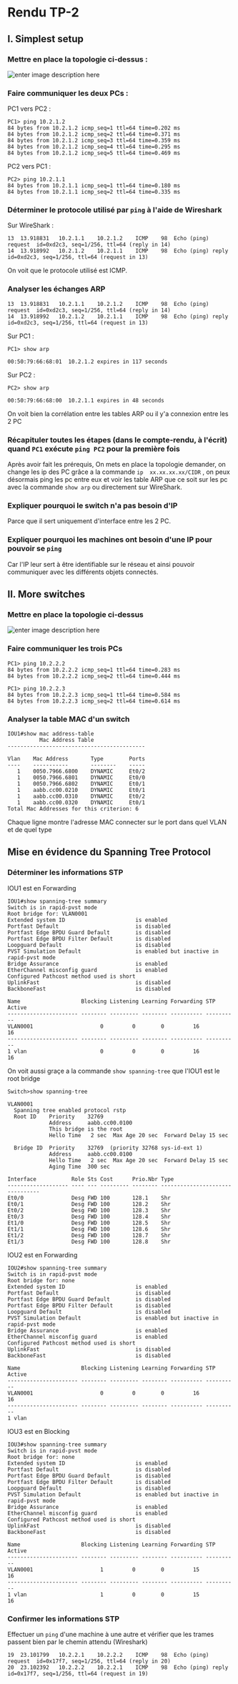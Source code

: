 # Rendu TP-2

## I. Simplest setup

### Mettre en place la topologie ci-dessus :

![enter image description here](https://i.imgur.com/g9r27S6.png)


### Faire communiquer les deux PCs :

PC1 vers PC2 :

    PC1> ping 10.2.1.2
    84 bytes from 10.2.1.2 icmp_seq=1 ttl=64 time=0.202 ms
    84 bytes from 10.2.1.2 icmp_seq=2 ttl=64 time=0.371 ms
    84 bytes from 10.2.1.2 icmp_seq=3 ttl=64 time=0.359 ms
    84 bytes from 10.2.1.2 icmp_seq=4 ttl=64 time=0.295 ms
    84 bytes from 10.2.1.2 icmp_seq=5 ttl=64 time=0.469 ms

PC2 vers PC1 :

    PC2> ping 10.2.1.1
    84 bytes from 10.2.1.1 icmp_seq=1 ttl=64 time=0.180 ms
    84 bytes from 10.2.1.1 icmp_seq=2 ttl=64 time=0.335 ms

### Déterminer le protocole utilisé par `ping` à l'aide de Wireshark
Sur WireShark : 

    13	13.918831	10.2.1.1	10.2.1.2	ICMP	98	Echo (ping) request  id=0xd2c3, seq=1/256, ttl=64 (reply in 14)
    14	13.918992	10.2.1.2	10.2.1.1	ICMP	98	Echo (ping) reply    id=0xd2c3, seq=1/256, ttl=64 (request in 13)

On voit que le protocole utilisé est ICMP.

### Analyser les échanges ARP

    13	13.918831	10.2.1.1	10.2.1.2	ICMP	98	Echo (ping) request  id=0xd2c3, seq=1/256, ttl=64 (reply in 14)
    14	13.918992	10.2.1.2	10.2.1.1	ICMP	98	Echo (ping) reply    id=0xd2c3, seq=1/256, ttl=64 (request in 13)

Sur PC1 : 

    PC1> show arp
    
    00:50:79:66:68:01  10.2.1.2 expires in 117 seconds

Sur PC2 : 

    PC2> show arp
    
    00:50:79:66:68:00  10.2.1.1 expires in 48 seconds


On voit bien la corrélation entre les tables ARP ou il y'a connexion entre les 2 PC


### Récapituler toutes les étapes (dans le compte-rendu, à l'écrit) quand `PC1` exécute `ping PC2` pour la première fois

Après avoir fait les prérequis,
On mets en place la topologie demander, on change les ip des PC grâce a la commande `ip  xx.xx.xx.xx/CIDR` , on peux désormais ping les pc entre eux et voir les table ARP que ce soit sur les pc avec la commande `show arp` ou directement sur WireShark.

### Expliquer pourquoi le switch n'a pas besoin d'IP

Parce que il sert uniquement d'interface entre les 2 PC.

### Expliquer pourquoi les machines ont besoin d'une IP pour pouvoir se `ping`

Car l'IP leur sert à être identifiable sur le réseau et ainsi pouvoir communiquer avec les différents objets  connectés. 

## II. More switches

### Mettre en place la topologie ci-dessus

![enter image description here](https://i.imgur.com/OtuPz62.png)

### Faire communiquer les trois PCs

    PC1> ping 10.2.2.2
    84 bytes from 10.2.2.2 icmp_seq=1 ttl=64 time=0.283 ms
    84 bytes from 10.2.2.2 icmp_seq=2 ttl=64 time=0.444 ms
    
    PC1> ping 10.2.2.3
    84 bytes from 10.2.2.3 icmp_seq=1 ttl=64 time=0.584 ms
    84 bytes from 10.2.2.3 icmp_seq=2 ttl=64 time=0.614 ms

### Analyser la table MAC d'un switch

    IOU1#show mac address-table
              Mac Address Table
    -------------------------------------------
    
    Vlan    Mac Address       Type        Ports
    ----    -----------       --------    -----
       1    0050.7966.6800    DYNAMIC     Et0/2
       1    0050.7966.6801    DYNAMIC     Et0/0
       1    0050.7966.6802    DYNAMIC     Et0/1
       1    aabb.cc00.0210    DYNAMIC     Et0/1
       1    aabb.cc00.0310    DYNAMIC     Et0/2
       1    aabb.cc00.0320    DYNAMIC     Et0/1
    Total Mac Addresses for this criterion: 6

Chaque ligne montre l'adresse MAC connecter sur le port dans quel VLAN et de quel type

## Mise en évidence du Spanning Tree Protocol

### Déterminer les informations STP

IOU1 est en Forwarding

    IOU1#show spanning-tree summary
    Switch is in rapid-pvst mode
    Root bridge for: VLAN0001
    Extended system ID                      is enabled
    Portfast Default                        is disabled
    Portfast Edge BPDU Guard Default        is disabled
    Portfast Edge BPDU Filter Default       is disabled
    Loopguard Default                       is disabled
    PVST Simulation Default                 is enabled but inactive in rapid-pvst mode
    Bridge Assurance                        is enabled
    EtherChannel misconfig guard            is enabled
    Configured Pathcost method used is short
    UplinkFast                              is disabled
    BackboneFast                            is disabled
    
    Name                   Blocking Listening Learning Forwarding STP Active
    ---------------------- -------- --------- -------- ---------- ----------
    VLAN0001                     0         0        0         16         16
    ---------------------- -------- --------- -------- ---------- ----------
    1 vlan                       0         0        0         16         16

On voit aussi graçe a la commande `show spanning-tree` que l'IOU1 est le root bridge

    Switch>show spanning-tree
    
    VLAN0001
      Spanning tree enabled protocol rstp
      Root ID    Priority    32769
                 Address     aabb.cc00.0100
                 This bridge is the root
                 Hello Time   2 sec  Max Age 20 sec  Forward Delay 15 sec
    
      Bridge ID  Priority    32769  (priority 32768 sys-id-ext 1)
                 Address     aabb.cc00.0100
                 Hello Time   2 sec  Max Age 20 sec  Forward Delay 15 sec
                 Aging Time  300 sec
    
    Interface           Role Sts Cost      Prio.Nbr Type
    ------------------- ---- --- --------- -------- --------------------------------
    Et0/0               Desg FWD 100       128.1    Shr
    Et0/1               Desg FWD 100       128.2    Shr
    Et0/2               Desg FWD 100       128.3    Shr
    Et0/3               Desg FWD 100       128.4    Shr
    Et1/0               Desg FWD 100       128.5    Shr
    Et1/1               Desg FWD 100       128.6    Shr
    Et1/2               Desg FWD 100       128.7    Shr
    Et1/3               Desg FWD 100       128.8    Shr


IOU2 est en Forwarding

    IOU2#show spanning-tree summary
    Switch is in rapid-pvst mode
    Root bridge for: none
    Extended system ID                      is enabled
    Portfast Default                        is disabled
    Portfast Edge BPDU Guard Default        is disabled
    Portfast Edge BPDU Filter Default       is disabled
    Loopguard Default                       is disabled
    PVST Simulation Default                 is enabled but inactive in rapid-pvst mode
    Bridge Assurance                        is enabled
    EtherChannel misconfig guard            is enabled
    Configured Pathcost method used is short
    UplinkFast                              is disabled
    BackboneFast                            is disabled
    
    Name                   Blocking Listening Learning Forwarding STP Active
    ---------------------- -------- --------- -------- ---------- ----------
    VLAN0001                     0         0        0         16         16
    ---------------------- -------- --------- -------- ---------- ----------
    1 vlan 

IOU3 est en Blocking 

    IOU3#show spanning-tree summary
    Switch is in rapid-pvst mode
    Root bridge for: none
    Extended system ID                      is enabled
    Portfast Default                        is disabled
    Portfast Edge BPDU Guard Default        is disabled
    Portfast Edge BPDU Filter Default       is disabled
    Loopguard Default                       is disabled
    PVST Simulation Default                 is enabled but inactive in rapid-pvst mode
    Bridge Assurance                        is enabled
    EtherChannel misconfig guard            is enabled
    Configured Pathcost method used is short
    UplinkFast                              is disabled
    BackboneFast                            is disabled
    
    Name                   Blocking Listening Learning Forwarding STP Active
    ---------------------- -------- --------- -------- ---------- ----------
    VLAN0001                     1         0        0         15         16
    ---------------------- -------- --------- -------- ---------- ----------
    1 vlan                       1         0        0         15         16


### Confirmer les informations STP

Effectuer un `ping` d'une machine à une autre et vérifier que les trames passent bien par le chemin attendu (Wireshark)

    19	23.101799	10.2.2.1	10.2.2.2	ICMP	98	Echo (ping) request  id=0x17f7, seq=1/256, ttl=64 (reply in 20)
    20	23.102392	10.2.2.2	10.2.2.1	ICMP	98	Echo (ping) reply    id=0x17f7, seq=1/256, ttl=64 (request in 19)



<!--stackedit_data:
eyJoaXN0b3J5IjpbLTM4MTg3MTcwMCw1OTQxNjkyNDUsMTg1OT
A5NzU5OCwtNDI3MDEzOTMwLC03MTEyNzA4MDgsMTQ2NzE0Njkw
LC0xODgyODYzNTYyLDUwMDEzMTcyOSwxNjc3MDc4NzI3XX0=
-->